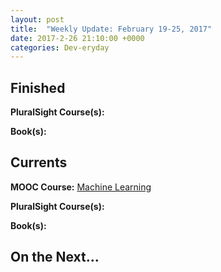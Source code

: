 ```yaml
---
layout: post
title:  "Weekly Update: February 19-25, 2017"
date: 2017-2-26 21:10:00 +0000
categories: Dev-eryday
---
```




Finished
--------
**PluralSight Course(s):**

**Book(s):** 

Currents
--------
**MOOC Course:** [Machine Learning][ML]

**PluralSight Course(s):** 

**Book(s):** 

On the Next...
--------

[ML]: https://www.coursera.org/learn/machine-learning/
